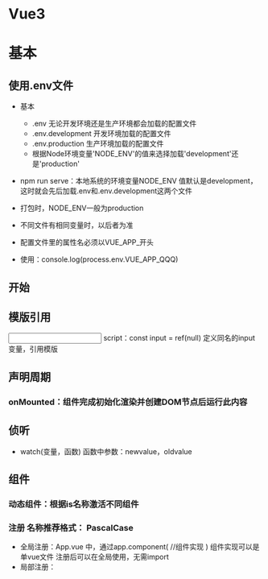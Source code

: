 Vue3 
=========
# 基本
## 使用.env文件
+ 基本
	-  .env 无论开发环境还是生产环境都会加载的配置文件
	- .env.development 开发环境加载的配置文件
	- .env.production 生产环境加载的配置文件
	+ 根据Node环境变量'NODE_ENV'的值来选择加载'development'还是'production'
+ npm run serve：本地系统的环境变量NODE_ENV 值默认是development，这时就会先后加载.env和.env.development这两个文件
+ 打包时，NODE_ENV一般为production
+ 不同文件有相同变量时，以后者为准

+ 配置文件里的属性名必须以VUE_APP_开头
+ 使用：console.log(process.env.VUE_APP_QQQ)  
## 开始

## 模版引用
<input ref="input">
script：const input = ref(null)
定义同名的input变量，引用模版

## 声明周期
### onMounted：组件完成初始化渲染并创建DOM节点后运行此内容

## 侦听
+ watch(变量，函数)
函数中参数：newvalue，oldvalue


## 组件
### 动态组件：根据is名称激活不同组件
<component :is="tabs[currentTab]"></component>

### 注册 名称推荐格式： PascalCase
+ 全局注册：App.vue 中，通过app.component( //组件实现 ) 
	组件实现可以是单vue文件
注册后可以在全局使用，无需import
+ 局部注册：<script setup> 中 import xx from 'vue file path'
子组件无法使用父组件注册的组件

### prop camelCase 形式
+ 向子组件传递数据，子组件根据prop值执行不同动作
+ 定义： 
子组件定义：const props = defineProps(['code'])
父组件传入：<Mycompoent :code='xxx'
+ 子组件无法通过props影响父组件

### emit 向父组件发送事件，
+ 子组件：
const emit = defineEmits(['inFocus', 'submit'])   //声明事件
<button @click="$emit('someEvent'，para)">click me</button>
+ 父组件：<MyComponent @some-event="callback" />
 
### 属性透传
父组件的属性直接传递给子组件（子组件未定义props或emits）
+ 当一个组件以单个元素为根作渲染时，透传的 attribute 会自动被添加到根元素上
+ 子组件多个根元素的话，需要指定，否则报错
 - <main v-bind="$attrs">...</main>

### slot
+ 子组件定义，先占位，展示父组件中组件中内容
+ 多个slot，通过name区分,name与父组件中的标签名称一致
+ 没有name的slot 默认为default

